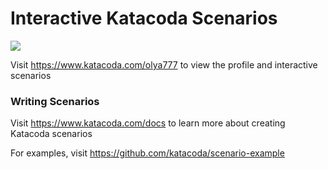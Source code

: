 # Interactive Katacoda Scenarios

[![](http://shields.katacoda.com/katacoda/olya777/count.svg)](https://www.katacoda.com/olya777 "Get your profile on Katacoda.com")

Visit https://www.katacoda.com/olya777 to view the profile and interactive scenarios

### Writing Scenarios
Visit https://www.katacoda.com/docs to learn more about creating Katacoda scenarios

For examples, visit https://github.com/katacoda/scenario-example
